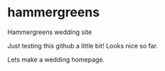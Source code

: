 # hammergreens
Hammergreens wedding site

Just testing this github a little bit! 
Looks nice so far. 

Lets make a wedding homepage. 
